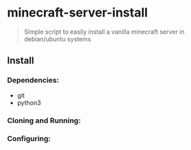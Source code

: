 # minecraft-server-install
> Simple script to easily install a vanilla minecraft server in debian/ubuntu systems

## Install
### Dependencies:
* git
* python3

### Cloning and Running:

### Configuring:

